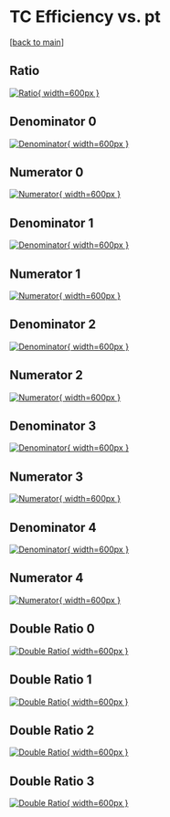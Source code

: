 # TC Efficiency vs. pt

[[back to main](./)]



## Ratio

[![Ratio](../mtv/var/TC_vtr_11_1_eff_pt.png){ width=600px }](../mtv/var/TC_vtr_11_1_eff_pt.pdf)

## Denominator 0

[![Denominator](../mtv/den/TC_vtr_11_1_eff_pt_den0.png){ width=600px }](../mtv/den/TC_vtr_11_1_eff_pt_den0.pdf)

## Numerator 0

[![Numerator](../mtv/num/TC_vtr_11_1_eff_pt_num0.png){ width=600px }](../mtv/num/TC_vtr_11_1_eff_pt_num0.pdf)

## Denominator 1

[![Denominator](../mtv/den/TC_vtr_11_1_eff_pt_den1.png){ width=600px }](../mtv/den/TC_vtr_11_1_eff_pt_den1.pdf)

## Numerator 1

[![Numerator](../mtv/num/TC_vtr_11_1_eff_pt_num1.png){ width=600px }](../mtv/num/TC_vtr_11_1_eff_pt_num1.pdf)

## Denominator 2

[![Denominator](../mtv/den/TC_vtr_11_1_eff_pt_den2.png){ width=600px }](../mtv/den/TC_vtr_11_1_eff_pt_den2.pdf)

## Numerator 2

[![Numerator](../mtv/num/TC_vtr_11_1_eff_pt_num2.png){ width=600px }](../mtv/num/TC_vtr_11_1_eff_pt_num2.pdf)

## Denominator 3

[![Denominator](../mtv/den/TC_vtr_11_1_eff_pt_den3.png){ width=600px }](../mtv/den/TC_vtr_11_1_eff_pt_den3.pdf)

## Numerator 3

[![Numerator](../mtv/num/TC_vtr_11_1_eff_pt_num3.png){ width=600px }](../mtv/num/TC_vtr_11_1_eff_pt_num3.pdf)

## Denominator 4

[![Denominator](../mtv/den/TC_vtr_11_1_eff_pt_den4.png){ width=600px }](../mtv/den/TC_vtr_11_1_eff_pt_den4.pdf)

## Numerator 4

[![Numerator](../mtv/num/TC_vtr_11_1_eff_pt_num4.png){ width=600px }](../mtv/num/TC_vtr_11_1_eff_pt_num4.pdf)

## Double Ratio 0

[![Double Ratio](../mtv/ratio/TC_vtr_11_1_eff_pt_ratio0.png){ width=600px }](../mtv/ratio/TC_vtr_11_1_eff_pt_ratio0.pdf)

## Double Ratio 1

[![Double Ratio](../mtv/ratio/TC_vtr_11_1_eff_pt_ratio1.png){ width=600px }](../mtv/ratio/TC_vtr_11_1_eff_pt_ratio1.pdf)

## Double Ratio 2

[![Double Ratio](../mtv/ratio/TC_vtr_11_1_eff_pt_ratio2.png){ width=600px }](../mtv/ratio/TC_vtr_11_1_eff_pt_ratio2.pdf)

## Double Ratio 3

[![Double Ratio](../mtv/ratio/TC_vtr_11_1_eff_pt_ratio3.png){ width=600px }](../mtv/ratio/TC_vtr_11_1_eff_pt_ratio3.pdf)

